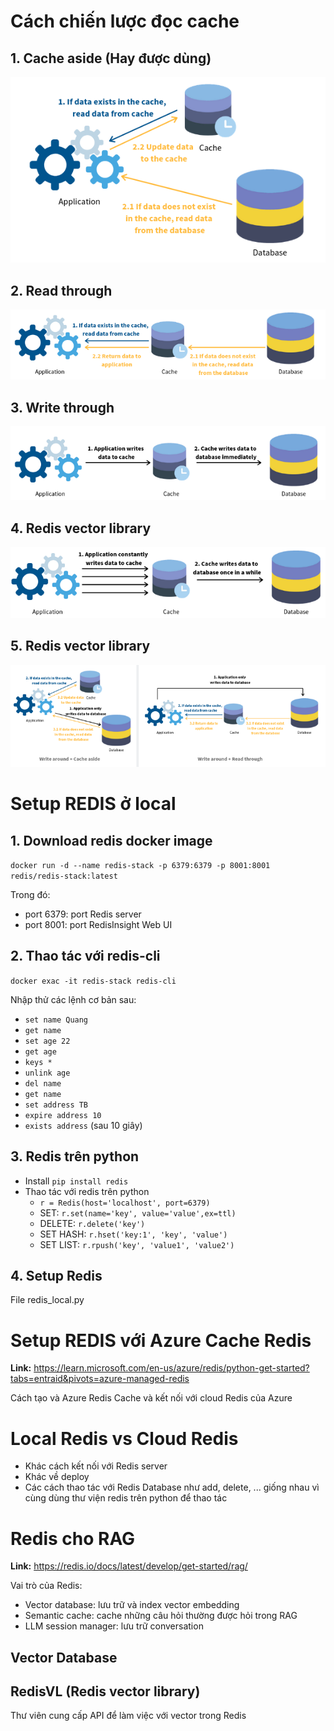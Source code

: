 # Cách chiến lược đọc cache
## 1. Cache aside (Hay được dùng)
![alt text](images/image.png)

## 2. Read through
![alt text](images/image-1.png)

## 3. Write through
![alt text](images/image-2.png)

## 4. Redis vector library
![alt text](images/image-3.png)

## 5. Redis vector library
![alt text](images/image-4.png)



# Setup REDIS ở local

## 1. Download redis docker image

`docker run -d --name redis-stack -p 6379:6379 -p 8001:8001 redis/redis-stack:latest`

Trong đó:
- port 6379: port Redis server
- port 8001: port RedisInsight Web UI 

## 2. Thao tác với redis-cli

`docker exac -it redis-stack redis-cli`

Nhập thử các lệnh cơ bản sau:
- `set name Quang`
- `get name`
- `set age 22`
- `get age`
- `keys *`
- `unlink age`
- `del name`
- `get name`
- `set address TB`
- `expire address 10`
- `exists address` (sau 10 giây)

## 3. Redis trên python
- Install `pip install redis`
- Thao tác với redis trên python
    - `r = Redis(host='localhost', port=6379)`
    - SET: `r.set(name='key', value='value',ex=ttl)`
    - DELETE: `r.delete('key')`
    - SET HASH: `r.hset('key:1', 'key', 'value')`
    - SET LIST: `r.rpush('key', 'value1', 'value2')`

## 4. Setup Redis

File redis_local.py


# Setup REDIS với Azure Cache Redis
__Link:__ https://learn.microsoft.com/en-us/azure/redis/python-get-started?tabs=entraid&pivots=azure-managed-redis

Cách tạo và Azure Redis Cache và kết nối với cloud Redis của Azure

# Local Redis vs Cloud Redis
- Khác cách kết nối với Redis server
- Khác về deploy
- Các cách thao tác với Redis Database như add, delete, ... giống nhau vì cùng dùng thư viện redis trên python để thao tác

# Redis cho RAG
__Link:__ https://redis.io/docs/latest/develop/get-started/rag/

Vai trò của Redis:
- Vector database: lưu trữ và index vector embedding
- Semantic cache: cache những câu hỏi thường được hỏi trong RAG
- LLM session manager: lưu trữ conversation


## Vector Database

## RedisVL (Redis vector library)
Thư viên cung cấp API để làm việc với vector trong Redis
